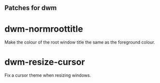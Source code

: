 ## Patches for dwm

# dwm-normroottitle
Make the colour of the root window title the same as the foreground colour.

# dwm-resize-cursor
Fix a cursor theme when resizing windows.
